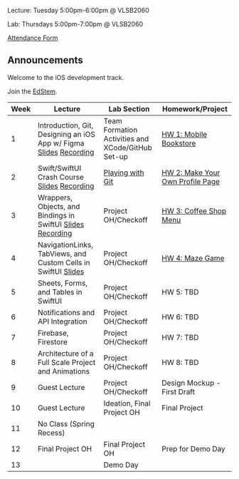 Lecture: Tuesday 5:00pm-6:00pm @ VLSB2060

Lab: Thursdays 5:00pm-7:00pm @ VLSB2060

[Attendance Form](https://forms.gle/fZcaDStASixSnMiz7)

## Announcements

Welcome to the iOS development track.

Join the [EdStem](https://edstem.org/us/join/cw4Evx).

| Week | Lecture                                                                                                                                                                                                   | Lab Section                                       | Homework/Project                                  |
| ---- | --------------------------------------------------------------------------------------------------------------------------------------------------------------------------------------------------------- | ------------------------------------------------- | ------------------------------------------------- |
| 1    | Introduction, Git, Designing an iOS App w/ Figma [Slides](https://docs.google.com/presentation/d/1XNysgMNXDp1SQ-brEi6VXpvslDjAaCb-Ff4mEzl97gU/edit?usp=sharing) [Recording](https://youtu.be/EWQUF9ZkVwo) | Team Formation Activities and XCode/GitHub Set-up | [HW 1: Mobile Bookstore](/#/hw/ios/hw1)           |
| 2    | Swift/SwiftUI Crash Course [Slides](https://docs.google.com/presentation/d/195ObUWuP-sX3mCZpxWNBfUz9G0iaAD15yWLk9Zk3zFM/edit?usp=sharing) [Recording](https://youtu.be/e0PlOyde1BM)                       | [Playing with Git](/#/lab/ios/lab1)               | [HW 2: Make Your Own Profile Page](/#/hw/ios/hw2) |
| 3    | Wrappers, Objects, and Bindings in SwiftUI [Slides](https://docs.google.com/presentation/d/17MLVb17e9cwhlZnUGs-vNjXoGlrIfg54Eq_hGKVRO-U/edit?usp=sharing)  [Recording](https://youtu.be/hxfpYZUMZnk)                                         | Project OH/Checkoff                               | [HW 3: Coffee Shop Menu](/#/hw/ios/hw3)           |
| 4    | NavigationLinks, TabViews, and Custom Cells in SwiftUI [Slides](https://docs.google.com/presentation/d/1ySBDc6uDeNfrIbNZDF5xSR4nYzImFHaWZQ5p8fqBKcw/edit?usp=share_link)                                  | Project OH/Checkoff                               | [HW 4: Maze Game](/#/hw/ios/hw4)                  |
| 5    | Sheets, Forms, and Tables in SwiftUI                                                                                                                                                                      | Project OH/Checkoff                               | HW 5: TBD                                         |
| 6    | Notifications and API Integration                                                                                                                                                                         | Project OH/Checkoff                               | HW 6: TBD                                         |
| 7    | Firebase, Firestore                                                                                                                                                                                       | Project OH/Checkoff                               | HW 7: TBD                                         |
| 8    | Architecture of a Full Scale Project and Animations                                                                                                                                                       | Project OH/Checkoff                               | HW 8: TBD                                         |
| 9    | Guest Lecture                                                                                                                                                                                             | Project OH/Checkoff                               | Design Mockup - First Draft                       |
| 10   | Guest Lecture                                                                                                                                                                                             | Ideation, Final Project OH                        | Final Project                                     |
| 11   | No Class (Spring Recess)                                                                                                                                                                                  |                                                   |                                                   |
| 12   | Final Project OH                                                                                                                                                                                          | Final Project OH                                  | Prep for Demo Day                                 |
| 13   |                                                                                                                                                                                                           | Demo Day                                          |
